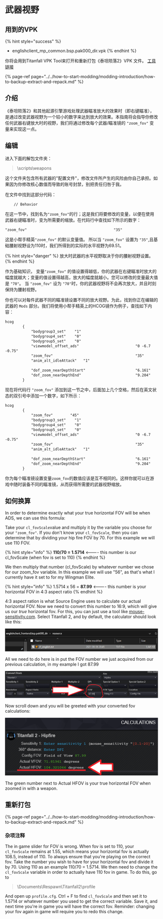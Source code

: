 # 武器视野

## 用到的VPK

{% hint style="success" %}
* englishclient\_mp\_common.bsp.pak000\_dir.vpk
{% endhint %}

你将会用到Titanfall VPK Tool来打开和重新打包《泰坦陨落2》VPK 文件。 [工具链接](https://noskill.gitbook.io/titanfall2/v/chinese/how-to-start-modding/modding-introduction/modding-tools)

{% page-ref page="../../how-to-start-modding/modding-introduction/how-to-backup-extract-and-repack.md" %}

## 介绍

《泰坦陨落2》和其他起源引擎游戏处理武器瞄准放大的效果时（即右键瞄准），是通过改变武器视野为一个较小的数字来达到放大的效果。本指南将会指导你修改任何武器右键放大时的视野，我们将通过修改每个武器/瞄准镜的 `"zoom_fov"` 变量来实现这一点。

## 编辑

进入下面的解包文件夹：

> \scripts\weapons

这个文件夹包含所有武器的"配置文件"，修改文件所产生的风险由你自己承担。如果因为你修改核心数值而导致的账号封禁，别把责任归咎于我。

在文件中找到这部分代码：

```text
	// Behavior
```

在这一节中，找到名为`"zoom_fov"`的行；这是我们将要修改的变量，以便在使用武器右键瞄准时，变为所需要的缩放。在代码行中查找如下所示的数字：

```text
"zoom_fov"                                        "35"
```

这是小帮手精英`"zoom_fov"` 的默认变量值。 所以当 `"zoom_fov"` 设置为 `"35"`,且基础腰射视野设为110时，我们所得到的实际的水平视野为69.51。

{% hint style="danger" %}
 放大时武器的水平视野取决于你的腰射视野设置。
{% endhint %}

作为基础知识， 变量`"zoom_fov"` 的值设置得越低，你的武器在右键瞄准时放大的幅度就越大；变量的值设置得越高，放大的幅度就越小。您可以修改的变量最大值是 `"70"`。 当 `"zoom_fov"` 设为 `"70"`时，你的武器视野将不会再次放大，并且时刻保持为腰射视野。

你也可以对每件武器不同的瞄准镜设置不同的放大视野。为此，找到你正在编辑的武器的 `Mods` 部分。我们将使用小帮手精英上的HCOG镜作为例子，查找如下内容：

```text
hcog
		{
			"bodygroup3_set"	"1"
			"bodygroup4_set"	"0"
			"bodygroup5_set"	"0"
			"viewmodel_offset_ads"							"0 -6.7 -0.75"
			"zoom_fov"										"35"
			"anim_alt_idleAttack"	"1"

			"dof_zoom_nearDepthStart"						"6.161"
			"dof_zoom_nearDepthEnd"							"9.204"
		}
```

现在将代码行 `"zoom_fov"` 添加到这一节之中，后面加上几个空格，然后在英文状态的双引号中添加一个数字，如下所示：

```text
hcog
		{
			"zoom_fov"        "45"
			"bodygroup3_set"	"1"
			"bodygroup4_set"	"0"
			"bodygroup5_set"	"0"
			"viewmodel_offset_ads"							"0 -6.7 -0.75"
			"zoom_fov"										"35"
			"anim_alt_idleAttack"	"1"

			"dof_zoom_nearDepthStart"						"6.161"
			"dof_zoom_nearDepthEnd"							"9.204"
		}
```

你为每个瞄准镜设置变量`zoom_fov`的数值应该是互不相同的。这样你就可以在游戏中随时装备不同的瞄准镜，从而获得所需要的武器视野缩放。

## 如何换算

In order to determine exactly what your true horizontal FOV will be when ADS, we can use this formula:

Take your `cl_fovScale`value and multiply it by the variable you choose for your `"zoom_fov"`. If you don't know your `cl_fovScale`, then you can determine that by dividing your hip fire FOV by 70. For this example we will use 110 FOV. 

{% hint style="info" %}
**110/70 = 1.5714** &lt;---- this number is our cl\_fovScale \(when fov is set to 110\)
{% endhint %}

We then multiply that number \(cl\_fovScale\) by whatever number we chose for our zoom\_fov variable. In this example we will use "56", as that's what I currently have it set to for my Wingman Elite. 

{% hint style="info" %}
1.5714 x 56 = **87.99** &lt;---- this number is your horizontal FOV in 4:3 aspect ratio
{% endhint %}

4:3 aspect ration is what Source Engine uses to calculate our actual horizontal FOV. Now we need to convert this number to 16:9, which will give us our _true_ horizontal fov. For this, you can just use a tool like [mouse-sensitivity.com](https://www.mouse-sensitivity.com/). Select Titanfall 2, and by default, the calculator should look like this:

![](../../.gitbook/assets/image%20%286%29.png)

All we need to do here is in put the FOV number we just acquired from our previous calculation, in my example I got 87.99

![Make sure you leave FOV type on &quot;Hdeg 4:3&quot;](../../.gitbook/assets/mspaint_emdvxagox7.png)

Now scroll down and you will be greeted with your converted fov calculations:

![](../../.gitbook/assets/mspaint_fapoueshho.png)

The green number next to Actual HFOV is your true horizontal FOV when zoomed in with a weapon.

## 重新打包

{% page-ref page="../../how-to-start-modding/modding-introduction/how-to-backup-extract-and-repack.md" %}

### 杂项注释

The in game slider for FOV is wrong. When fov is set to 110, your `cl_fovScale` remains at 1.55, which means your horizontal fov is actually 108.5, instead of 110. To always ensure that you're playing on the correct fov. Take the number you wish to have for your horizontal fov and divide it by 70. Using 110 as an example 110/70 = 1.5714. We then need to change the `cl_fovScale` variable in order to actually have 110 fov in game. To do this, go to 

> \Documents\Respawn\Titanfall2\profile

And open up `profile.cfg`. Ctrl + F to find `cl_fovScale` and then set it to 1.5714 or whatever number you used to get the correct variable. Save it, and next time you're in game you will have the correct fov. Reminder: changing your fov again in game will require you to redo this change. 

